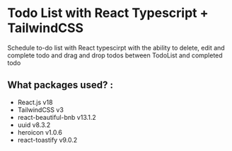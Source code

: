# Todo List with React Typescript + TailwindCSS

Schedule to-do list with React typescirpt with the ability to delete, edit and complete todo and drag and drop todos between TodoList and completed todo 

## What packages used? :
<ul>
  <li> React.js v18 </li>
  <li> TailwindCSS v3 </li>
  <li> react-beautiful-bnb v13.1.2 </li>
  <li> uuid v8.3.2 </li>
  <li> heroicon v1.0.6 </li>
  <li> react-toastify v9.0.2 </li>
  </ul>
